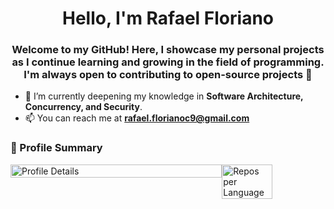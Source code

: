<h1 align="center">Hello, I'm Rafael Floriano</h1>
<h3 align="center">Welcome to my GitHub! Here, I showcase my personal projects as I continue learning and growing in the field of programming. I'm always open to contributing to open-source projects 🙂</h3>

- 🌱 I’m currently deepening my knowledge in **Software Architecture, Concurrency, and Security**.
- 📫 You can reach me at [**rafael.florianoc9@gmail.com**](mailto:rafael.florianoc9@gmail.com)

### 🧾 Profile Summary
<div style="display: flex; justify-content: space-between;">
  <img src="http://github-profile-summary-cards.vercel.app/api/cards/profile-details?username=Rafael-Floriano&theme=algolia" alt="Profile Details" style="width: 100%;">
  <img src="http://github-profile-summary-cards.vercel.app/api/cards/repos-per-language?username=Rafael-Floriano&theme=algolia" alt="Repos per Language" style="width: 49%;">
</div>
